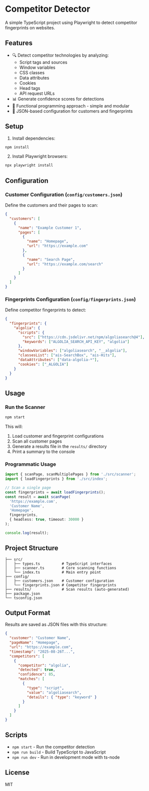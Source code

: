 # Competitor Detector

A simple TypeScript project using Playwright to detect competitor fingerprints on websites.

## Features

- 🔍 Detect competitor technologies by analyzing:
  - Script tags and sources
  - Window variables
  - CSS classes
  - Data attributes
  - Cookies
  - Head tags
  - API request URLs
- 📊 Generate confidence scores for detections
- 🔧 Functional programming approach - simple and modular
- 📁 JSON-based configuration for customers and fingerprints

## Setup

1. Install dependencies:
```bash
npm install
```

2. Install Playwright browsers:
```bash
npx playwright install
```

## Configuration

### Customer Configuration (`config/customers.json`)
Define the customers and their pages to scan:

```json
{
  "customers": [
    {
      "name": "Example Customer 1",
      "pages": [
        {
          "name": "Homepage",
          "url": "https://example.com"
        },
        {
          "name": "Search Page", 
          "url": "https://example.com/search"
        }
      ]
    }
  ]
}
```

### Fingerprints Configuration (`config/fingerprints.json`)
Define competitor fingerprints to detect:

```json
{
  "fingerprints": {
    "algolia": {
      "scripts": {
        "src": ["https://cdn.jsdelivr.net/npm/algoliasearch@4"],
        "keywords": ["ALGOLIA_SEARCH_API_KEY", "algolia"]
      },
      "windowVariables": ["algoliasearch", "__algolia"],
      "classesList": ["ais-SearchBox", "ais-Hits"],
      "dataAttributes": ["data-algolia-*"],
      "cookies": ["_ALGOLIA"]
    }
  }
}
```

## Usage

### Run the Scanner

```bash
npm start
```

This will:
1. Load customer and fingerprint configurations
2. Scan all customer pages
3. Generate a results file in the `results/` directory
4. Print a summary to the console

### Programmatic Usage

```typescript
import { scanPage, scanMultiplePages } from './src/scanner';
import { loadFingerprints } from './src/index';

// Scan a single page
const fingerprints = await loadFingerprints();
const result = await scanPage(
  'https://example.com',
  'Customer Name',
  'Homepage',
  fingerprints,
  { headless: true, timeout: 30000 }
);

console.log(result);
```

## Project Structure

```
├── src/
│   ├── types.ts          # TypeScript interfaces
│   ├── scanner.ts        # Core scanning functions
│   └── index.ts          # Main entry point
├── config/
│   ├── customers.json    # Customer configuration
│   └── fingerprints.json # Competitor fingerprints
├── results/              # Scan results (auto-generated)
├── package.json
└── tsconfig.json
```

## Output Format

Results are saved as JSON files with this structure:

```json
{
  "customer": "Customer Name",
  "pageName": "Homepage", 
  "url": "https://example.com",
  "timestamp": "2025-08-26T...",
  "competitors": [
    {
      "competitor": "algolia",
      "detected": true,
      "confidence": 85,
      "matches": [
        {
          "type": "script",
          "value": "algoliasearch",
          "details": { "type": "keyword" }
        }
      ]
    }
  ]
}
```

## Scripts

- `npm start` - Run the competitor detection
- `npm run build` - Build TypeScript to JavaScript
- `npm run dev` - Run in development mode with ts-node

## License

MIT
